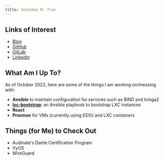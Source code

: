 ```yaml
---
title: Jonathan M. Tran
---
```


## Links of Interest

* [Blog](https://blog.jonathanmtran.com)
* [GitHub](https://www.github.com/jonathanmtran)
* [GitLab](https://gitlab.com/jonathanmtran)
* [LinkedIn](https://www.linkedin.com/in/jonathanmtran)

## What Am I Up To?

As of October 2022, here are some of the things I am working on/messing with:

* **Ansible** to maintain configuration for services such as BIND and Icinga2
* **[lxc-bootstrap](https://github.com/jonathanmtran/lxc-bootstrap)**: an Ansible playbook to bootstrap LXC instances
* **React**
* **Proxmox** for VMs (currently using ESXi) and LXC containers

## Things (for Me) to Check Out

* Audinate's Dante Certification Program
* VyOS
* WireGuard
